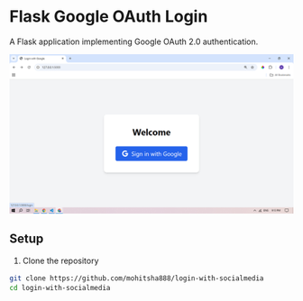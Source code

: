 # Flask Google OAuth Login

A Flask application implementing Google OAuth 2.0 authentication.

![alt text](templates/login.png)

## Setup

1. Clone the repository
```bash
git clone https://github.com/mohitsha888/login-with-socialmedia
cd login-with-socialmedia
